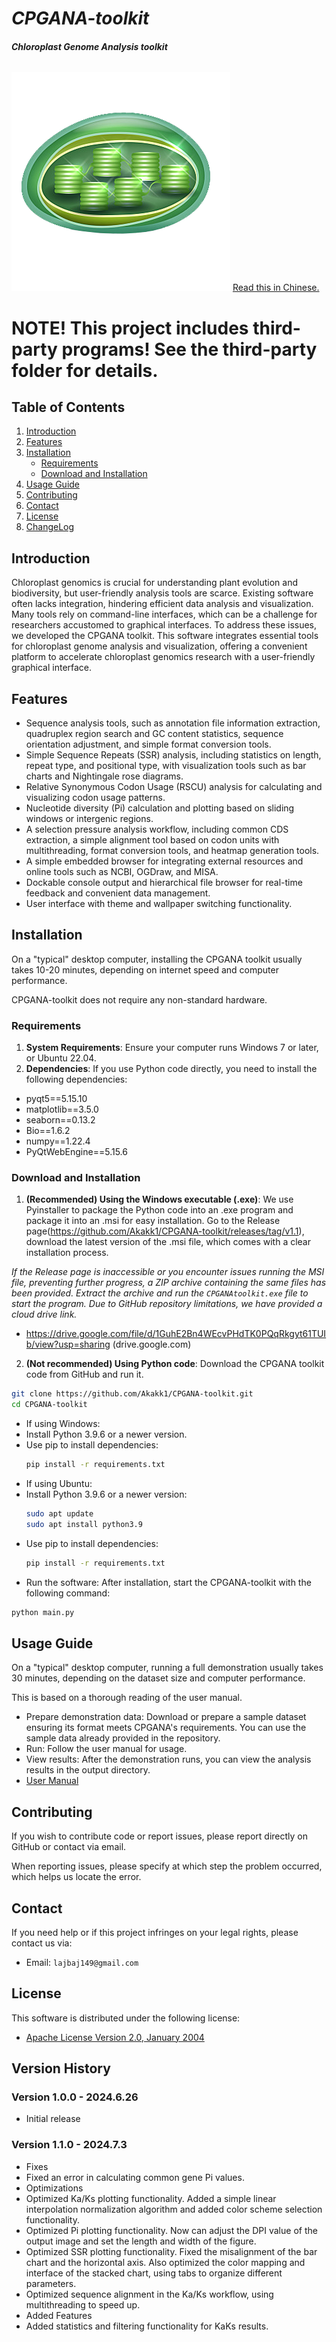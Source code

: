 # _**CPGANA-toolkit**_
###### _**Chloroplast Genome Analysis toolkit**_
![CPGANA-toolkit-icon](./data/cpgana.png)
[Read this in Chinese.](README_ZH.md)
# NOTE! This project includes third-party programs! See the third-party folder for details.
## Table of Contents
1. [Introduction](#introduction)
2. [Features](#features)
3. [Installation](#installation)
    - [Requirements](#requirements)
    - [Download and Installation](#download-and-installation)
4. [Usage Guide](#usage-guide)
5. [Contributing](#contributing)
6. [Contact](#contact)
7. [License](#license)
8. [ChangeLog](#version-history)

## Introduction
Chloroplast genomics is crucial for understanding plant evolution and biodiversity, but user-friendly analysis tools are scarce. Existing software often lacks integration, hindering efficient data analysis and visualization. Many tools rely on command-line interfaces, which can be a challenge for researchers accustomed to graphical interfaces. To address these issues, we developed the CPGANA toolkit. This software integrates essential tools for chloroplast genome analysis and visualization, offering a convenient platform to accelerate chloroplast genomics research with a user-friendly graphical interface.

## Features
- Sequence analysis tools, such as annotation file information extraction, quadruplex region search and GC content statistics, sequence orientation adjustment, and simple format conversion tools.
- Simple Sequence Repeats (SSR) analysis, including statistics on length, repeat type, and positional type, with visualization tools such as bar charts and Nightingale rose diagrams.
- Relative Synonymous Codon Usage (RSCU) analysis for calculating and visualizing codon usage patterns.
- Nucleotide diversity (Pi) calculation and plotting based on sliding windows or intergenic regions.
- A selection pressure analysis workflow, including common CDS extraction, a simple alignment tool based on codon units with multithreading, format conversion tools, and heatmap generation tools.
- A simple embedded browser for integrating external resources and online tools such as NCBI, OGDraw, and MISA.
- Dockable console output and hierarchical file browser for real-time feedback and convenient data management.
- User interface with theme and wallpaper switching functionality.

## Installation
On a "typical" desktop computer, installing the CPGANA toolkit usually takes 10-20 minutes, depending on internet speed and computer performance.

CPGANA-toolkit does not require any non-standard hardware.
### Requirements
1. **System Requirements**: Ensure your computer runs Windows 7 or later, or Ubuntu 22.04.
2. **Dependencies**: If you use Python code directly, you need to install the following dependencies:
- pyqt5==5.15.10
- matplotlib==3.5.0
- seaborn==0.13.2
- Bio==1.6.2
- numpy==1.22.4
- PyQtWebEngine==5.15.6

### Download and Installation
1. **(Recommended) Using the Windows executable (.exe)**: We use Pyinstaller to package the Python code into an .exe program and package it into an .msi for easy installation. Go to the Release page(https://github.com/Akakk1/CPGANA-toolkit/releases/tag/v1.1), download the latest version of the .msi file, which comes with a clear installation process.

_If the Release page is inaccessible or you encounter issues running the MSI file, preventing further progress, a ZIP archive containing the same files has been provided. Extract the archive and run the `CPGANAtoolkit.exe` file to start the program. Due to GitHub repository limitations, we have provided a cloud drive link._

- https://drive.google.com/file/d/1GuhE2Bn4WEcvPHdTK0PQqRkgyt61TUIb/view?usp=sharing (drive.google.com)

2. **(Not recommended) Using Python code**: Download the CPGANA toolkit code from GitHub and run it.
```bash
git clone https://github.com/Akakk1/CPGANA-toolkit.git
cd CPGANA-toolkit
```
- If using Windows:
 - Install Python 3.9.6 or a newer version.
 - Use pip to install dependencies:
	```bash
	pip install -r requirements.txt
	```
- If using Ubuntu:
 - Install Python 3.9.6 or a newer version:
	```bash
	sudo apt update
	sudo apt install python3.9
	```
 - Use pip to install dependencies:
	```bash
	pip install -r requirements.txt
    ```
- Run the software: After installation, start the CPGANA-toolkit with the following command:
```bash
python main.py
```

## Usage Guide
On a "typical" desktop computer, running a full demonstration usually takes 30 minutes, depending on the dataset size and computer performance.

This is based on a thorough reading of the user manual.

- Prepare demonstration data: Download or prepare a sample dataset ensuring its format meets CPGANA's requirements. You can use the sample data already provided in the repository.
- Run: Follow the user manual for usage.
- View results: After the demonstration runs, you can view the analysis results in the output directory.
- [User Manual](UserManual_EN.pdf)

## Contributing
If you wish to contribute code or report issues, please report directly on GitHub or contact via email.

When reporting issues, please specify at which step the problem occurred, which helps us locate the error.

## Contact
If you need help or if this project infringes on your legal rights, please contact us via:

- Email: `lajbaj149@gmail.com`

## License
This software is distributed under the following license:  
- [Apache License Version 2.0, January 2004](LICENSE.md)

## Version History
### Version 1.0.0 - 2024.6.26
- Initial release

### Version 1.1.0 - 2024.7.3
- Fixes
 - Fixed an error in calculating common gene Pi values.
- Optimizations
 - Optimized Ka/Ks plotting functionality. Added a simple linear interpolation normalization algorithm and added color scheme selection functionality.
 - Optimized Pi plotting functionality. Now can adjust the DPI value of the output image and set the length and width of the figure.
 - Optimized SSR plotting functionality. Fixed the misalignment of the bar chart and the horizontal axis. Also optimized the color mapping and interface of the stacked chart, using tabs to organize different parameters.
 - Optimized sequence alignment in the Ka/Ks workflow, using multithreading to speed up.
- Added Features
 - Added statistics and filtering functionality for KaKs results.

